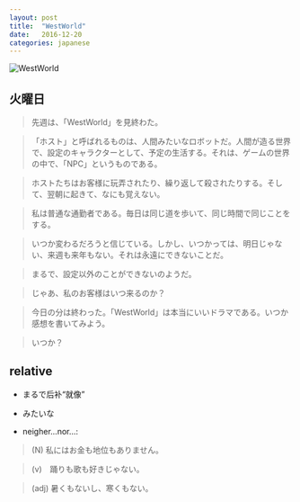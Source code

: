 ```yaml
---
layout: post
title:  "WestWorld"
date:   2016-12-20
categories: japanese
---
```


![WestWorld](https://ooo.0o0.ooo/2016/12/21/5859df197d49d.jpg)

## 火曜日

> 先週は、「WestWorld」を見終わた。

> 「ホスト」と呼ばれるものは、人間みたいなロボットだ。人間が造る世界で、設定のキャラクターとして、予定の生活する。それは、ゲームの世界の中で、「NPC」というものである。

> ホストたちはお客様に玩弄されたり、繰り返して殺されたりする。そして、翌朝に起きて、なにも覚えない。

> 私は普通な通勤者である。毎日は同じ道を歩いて、同じ時間で同じことをする。

> いつか変わるだろうと信じている。しかし、いつかっては、明日じゃない、来週も来年もない。それは永遠にできないことだ。

> まるで、設定以外のことができないのようだ。

> じゃあ、私のお客様はいつ来るのか？

> 今日の分は終わった。「WestWorld」は本当にいいドラマである。いつか感想を書いてみよう。

> いつか？



## relative

* まるで后补“就像”

* みたいな

* neigher...nor...: 

> (N) 私にはお金も地位もありません。

> (v)　踊りも歌も好きじゃない。

> (adj) 暑くもないし、寒くもない。
